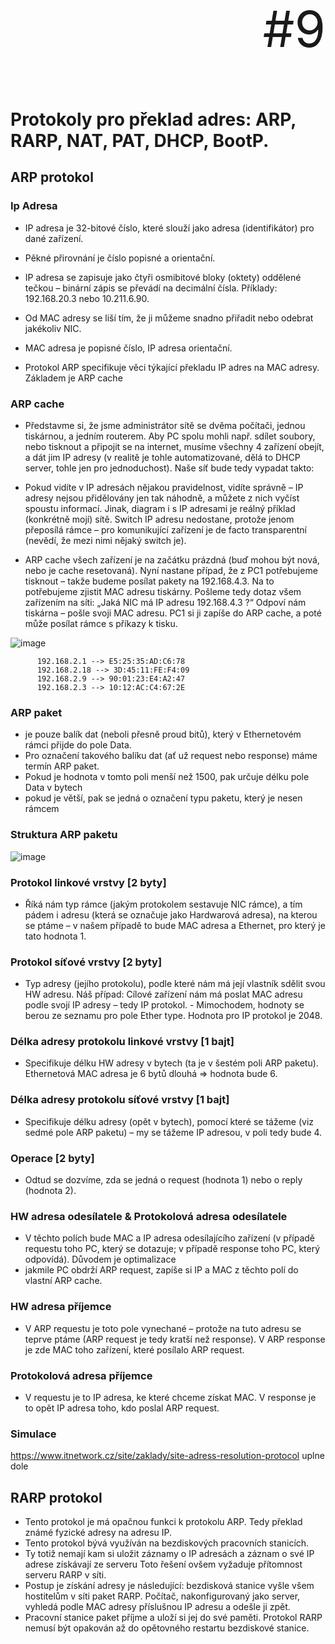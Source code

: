 <p align="right" style="font-size: 80px;">#9</p>

# Protokoly pro překlad adres: ARP, RARP, NAT, PAT, DHCP, BootP.

## ARP protokol 

 ### Ip Adresa
 - IP adresa je 32-bitové číslo, které slouží jako adresa (identifikátor) pro dané zařízení. 
 - Pěkné přirovnání je číslo popisné a orientační.
 - IP adresa se zapisuje jako čtyři osmibitové bloky (oktety) oddělené tečkou – binární zápis se převádí na decimální čísla. Příklady: 192.168.20.3 nebo 10.211.6.90.
 - Od MAC adresy se liší tím, že ji můžeme snadno přiřadit nebo odebrat jakékoliv NIC. 
 - MAC adresa je popisné číslo, IP adresa orientační. 

- Protokol ARP specifikuje věci týkající překladu IP adres na MAC adresy. Základem je ARP cache

 ### ARP cache 
- Představme si, že jsme administrátor sítě se dvěma počítači, jednou tiskárnou, a jedním routerem. Aby PC spolu mohli např. sdílet soubory, nebo tisknout a připojit se na internet, musíme všechny 4 zařízení obejít, a dát jim IP adresy (v realitě je tohle automatizované, dělá to DHCP server, tohle jen pro jednoduchost). Naše síť bude tedy vypadat takto:

- Pokud vidíte v IP adresách nějakou pravidelnost, vidíte správně – IP adresy nejsou přidělovány jen tak náhodně, a můžete z nich vyčíst spoustu informací. Jinak, diagram i s IP adresami je reálný příklad (konkrétně mojí) sítě. Switch IP adresu nedostane, protože jenom přeposílá rámce – pro komunikující zařízení je de facto transparentní (nevědí, že mezi nimi nějaký switch je).

- ARP cache všech zařízení je na začátku prázdná (buď mohou být nová, nebo je cache resetovaná). Nyní nastane případ, že z PC1 potřebujeme tisknout – takže budeme posílat pakety na 192.168.4.3. Na to potřebujeme zjistit MAC adresu tiskárny. Pošleme tedy dotaz všem zařízením na síti: „Jaká NIC má IP adresu 192.168.4.3 ?“ Odpoví nám tiskárna – pošle svoji MAC adresu. PC1 si ji zapíše do ARP cache, a poté může posílat rámce s příkazy k tisku.

![image](https://user-images.githubusercontent.com/66387359/154036346-29661fe7-8dfe-4519-abef-b98d17bfa4d8.png)


```
      192.168.2.1 --> E5:25:35:AD:C6:78
      192.168.2.18 --> 3D:45:11:FE:F4:09
      192.168.2.9 --> 90:01:23:E4:A2:47
      192.168.2.3 --> 10:12:AC:C4:67:2E
```
 ### ARP paket 
 - je pouze balík dat (neboli přesně proud bitů), který v Ethernetovém rámci přijde do pole Data. 
 - Pro označení takového balíku dat (ať už request nebo response) máme termín ARP paket.
 - Pokud je hodnota v tomto poli menší než 1500, pak určuje délku pole Data v bytech
 - pokud je větší, pak se jedná o označení typu paketu, který je nesen rámcem 

### Struktura ARP paketu

![image](https://user-images.githubusercontent.com/66387359/154035923-711759e9-e96a-4b10-8db6-72e652b8d080.png)


### Protokol linkové vrstvy [2 byty]
- Říká nám typ rámce (jakým protokolem sestavuje NIC rámce), a tím pádem i adresu (která se označuje jako Hardwarová adresa), na kterou se ptáme – v našem případě to bude MAC adresa a Ethernet, pro který je tato hodnota 1.

### Protokol síťové vrstvy [2 byty]
- Typ adresy (jejího protokolu), podle které nám má její vlastník sdělit svou HW adresu. Náš případ: Cílové zařízení nám má poslat MAC adresu podle svojí IP adresy – tedy IP protokol. - Mimochodem, hodnoty se berou ze seznamu pro pole Ether type. Hodnota pro IP protokol je 2048.

### Délka adresy protokolu linkové vrstvy [1 bajt]
- Specifikuje délku HW adresy v bytech (ta je v šestém poli ARP paketu). Ethernetová MAC adresa je 6 bytů dlouhá => hodnota bude 6.

### Délka adresy protokolu síťové vrstvy [1 bajt]
- Specifikuje délku adresy (opět v bytech), pomocí které se tážeme (viz sedmé pole ARP paketu) – my se tážeme IP adresou, v poli tedy bude 4.

### Operace [2 byty]
- Odtud se dozvíme, zda se jedná o request (hodnota 1) nebo o reply (hodnota 2).

### HW adresa odesílatele & Protokolová adresa odesílatele
- V těchto polích bude MAC a IP adresa odesílajícího zařízení (v případě requestu toho PC, který se dotazuje; v případě response toho PC, který odpovídá). Důvodem je optimalizace
- jakmile PC obdrží ARP request, zapíše si IP a MAC z těchto polí do vlastní ARP cache.

### HW adresa příjemce
- V ARP requestu je toto pole vynechané – protože na tuto adresu se teprve ptáme (ARP request je tedy kratší než response). V ARP response je zde MAC toho zařízení, které posílalo ARP request.

### Protokolová adresa příjemce
- V requestu je to IP adresa, ke které chceme získat MAC. V response je to opět IP adresa toho, kdo poslal ARP request.

### Simulace 
https://www.itnetwork.cz/site/zaklady/site-adress-resolution-protocol uplne dole 

## RARP protokol
- Tento protokol je má opačnou funkci k protokolu ARP. Tedy překlad známé fyzické adresy na adresu IP. 
- Tento protokol bývá využíván na bezdiskových pracovních stanicích. 
- Ty totiž nemají kam si uložit záznamy o IP adresách a záznam o své IP adrese získávají ze serveru Toto řešení ovšem vyžaduje přítomnost serveru RARP v síti.
- Postup je získání adresy je následující: bezdisková stanice vyšle všem hostitelům v síti paket RARP. Počítač, nakonfigurovaný jako server, vyhledá podle MAC adresy příslušnou IP adresu a odešle ji zpět.
- Pracovní stanice paket příjme a uloží si jej do své paměti. Protokol RARP nemusí být opakován až do opětovného restartu bezdiskové stanice.



 
 
 
 
 
 
